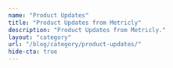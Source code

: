 ```yaml
---
name: "Product Updates"
title: "Product Updates from Metricly"
description: "Product Updates from Metricly."
layout: "category"
url: "/blog/category/product-updates/"
hide-cta: true
---
```

